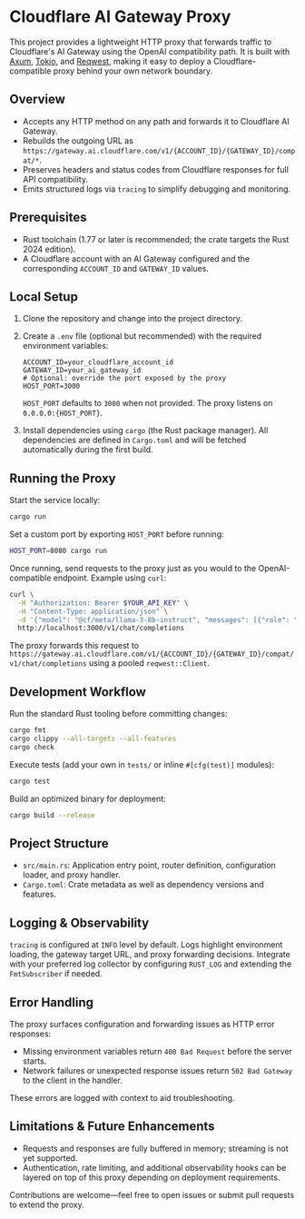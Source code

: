 # Cloudflare AI Gateway Proxy

This project provides a lightweight HTTP proxy that forwards traffic to Cloudflare's AI Gateway using the OpenAI compatibility path. It is built with [Axum](https://github.com/tokio-rs/axum), [Tokio](https://tokio.rs/), and [Reqwest](https://github.com/seanmonstar/reqwest), making it easy to deploy a Cloudflare-compatible proxy behind your own network boundary.

## Overview
- Accepts any HTTP method on any path and forwards it to Cloudflare AI Gateway.
- Rebuilds the outgoing URL as `https://gateway.ai.cloudflare.com/v1/{ACCOUNT_ID}/{GATEWAY_ID}/compat/*`.
- Preserves headers and status codes from Cloudflare responses for full API compatibility.
- Emits structured logs via `tracing` to simplify debugging and monitoring.

## Prerequisites
- Rust toolchain (1.77 or later is recommended; the crate targets the Rust 2024 edition).
- A Cloudflare account with an AI Gateway configured and the corresponding `ACCOUNT_ID` and `GATEWAY_ID` values.

## Local Setup
1. Clone the repository and change into the project directory.
2. Create a `.env` file (optional but recommended) with the required environment variables:

   ```env
   ACCOUNT_ID=your_cloudflare_account_id
   GATEWAY_ID=your_ai_gateway_id
   # Optional: override the port exposed by the proxy
   HOST_PORT=3000
   ```

   `HOST_PORT` defaults to `3000` when not provided. The proxy listens on `0.0.0.0:{HOST_PORT}`.

3. Install dependencies using `cargo` (the Rust package manager). All dependencies are defined in `Cargo.toml` and will be fetched automatically during the first build.

## Running the Proxy
Start the service locally:

```bash
cargo run
```

Set a custom port by exporting `HOST_PORT` before running:

```bash
HOST_PORT=8080 cargo run
```

Once running, send requests to the proxy just as you would to the OpenAI-compatible endpoint. Example using `curl`:

```bash
curl \
  -H "Authorization: Bearer $YOUR_API_KEY" \
  -H "Content-Type: application/json" \
  -d '{"model": "@cf/meta/llama-3-8b-instruct", "messages": [{"role": "user", "content": "Hello"}]}' \
  http://localhost:3000/v1/chat/completions
```

The proxy forwards this request to `https://gateway.ai.cloudflare.com/v1/{ACCOUNT_ID}/{GATEWAY_ID}/compat/v1/chat/completions` using a pooled `reqwest::Client`.

## Development Workflow
Run the standard Rust tooling before committing changes:

```bash
cargo fmt
cargo clippy --all-targets --all-features
cargo check
```

Execute tests (add your own in `tests/` or inline `#[cfg(test)]` modules):

```bash
cargo test
```

Build an optimized binary for deployment:

```bash
cargo build --release
```

## Project Structure
- `src/main.rs`: Application entry point, router definition, configuration loader, and proxy handler.
- `Cargo.toml`: Crate metadata as well as dependency versions and features.

## Logging & Observability
`tracing` is configured at `INFO` level by default. Logs highlight environment loading, the gateway target URL, and proxy forwarding decisions. Integrate with your preferred log collector by configuring `RUST_LOG` and extending the `FmtSubscriber` if needed.

## Error Handling
The proxy surfaces configuration and forwarding issues as HTTP error responses:
- Missing environment variables return `400 Bad Request` before the server starts.
- Network failures or unexpected response issues return `502 Bad Gateway` to the client in the handler.

These errors are logged with context to aid troubleshooting.

## Limitations & Future Enhancements
- Requests and responses are fully buffered in memory; streaming is not yet supported.
- Authentication, rate limiting, and additional observability hooks can be layered on top of this proxy depending on deployment requirements.

Contributions are welcome—feel free to open issues or submit pull requests to extend the proxy.
